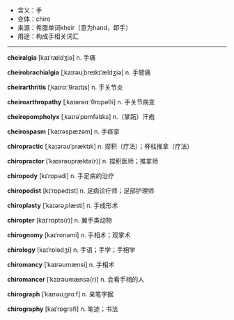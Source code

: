 - <span class="definition">含义：手</span>
- <span class="definition">变体：chiro</span>
- <span class="definition">来源：希腊单词kheir（意为hand，即手）</span>
- <span class="definition">用途：构成手相关词汇</span>


---


<span class="vocabulary">**cheiralgia**</span> [kaɪˈrældʒiə] n. 手痛

<span class="vocabulary">**cheirobrachialgia**</span> [ˌkaɪrəʊˌbreɪkɪˈældʒiə] n. 手臂痛

<span class="vocabulary">**cheirarthritis**</span> [ˌkaɪrɑːˈθraɪtɪs] n. 手关节炎  

<span class="vocabulary">**cheiroarthropathy**</span> [ˌkaɪərəɑːˈθrɒpəθi] n. 手关节病变

<span class="vocabulary">**cheiropompholyx**</span> [ˌkaɪrəˈpɒmfəlɪks] n.（掌跖）汗疱

<span class="vocabulary">**cheirospasm**</span> [ˈkaɪrəspæzəm] n. 手痉挛 

<span class="vocabulary">**chiropractic**</span> [ˌkaɪərəʊˈpræktɪk] n. 捏积（疗法）；脊柱推拿（疗法）

<span class="vocabulary">**chiropractor**</span> [ˈkaɪərəʊpræktə(r)] n. 捏积医师；推拿师

<span class="vocabulary">**chiropody**</span> [kɪˈrɒpədi] n. 手足病的治疗

<span class="vocabulary">**chiropodist**</span> [kɪˈrɒpədɪst] n. 足病诊疗师；足部护理师

<span class="vocabulary">**chiroplasty**</span> [ˈkaɪərəˌplæsti] n. 手成形术

<span class="vocabulary">**chiropter**</span> [kaɪˈrɒptə(r)] n. 翼手类动物  

<span class="vocabulary">**chirognomy**</span> [kaɪˈrɒnəmi] n. 手相术；观掌术

<span class="vocabulary">**chirology**</span> [kaɪˈrɒlədʒi] n. 手语；手学；手相学

<span class="vocabulary">**chiromancy**</span> [ˈkaɪrəʊmænsi] n. 手相术

<span class="vocabulary">**chiromancer**</span> [ˈkaɪrəʊmænsə(r)] n. 会看手相的人  

<span class="vocabulary">**chirograph**</span> [ˈkaɪrəʊˌɡrɑːf] n. 亲笔字据  

<span class="vocabulary">**chirography**</span> [kaɪˈrɒɡrəfi] n. 笔迹；书法  
